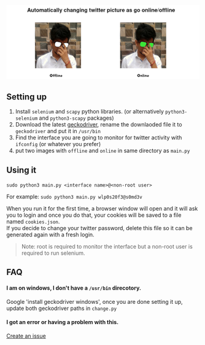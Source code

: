 ![demo](/twitter-status/demo.png)

## Setting up
1. Install `selenium` and `scapy` python libraries. (or alternatively `python3-selenium` and `python3-scapy` packages)
2. Download the latest [geckodriver](https://github.com/mozilla/geckodriver/releases), rename the downlaoded file it to `geckodriver` and put it in `/usr/bin`
3. Find the interface you are going to monitor for twitter activity with `ifconfig` (or whatever you prefer)
4. put two images with `offline` and `online` in same directory as `main.py`

## Using it
`sudo python3 main.py <interface name>@<non-root user>`

For example: `sudo python3 main.py wlp0s20f3@s0md3v`

When you run it for the first time, a browser window will open and it will ask you to login and once you do that, your cookies will be saved to a file named `cookies.json`.\
If you decide to change your twitter password, delete this file so it can be generated again with a fresh login.

> Note: root is required to monitor the interface but a non-root user is required to run selenium.

## FAQ
#### I am on windows, I don't have a `/usr/bin` direcotory.
Google 'install geckodriver windows', once you are done setting it up, update both geckodriver paths in `change.py`
#### I got an error or having a problem with this.
[Create an issue](https://github.com/s0md3v/dump/issues/new)
